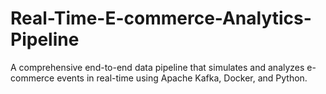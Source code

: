 # Real-Time-E-commerce-Analytics-Pipeline
A comprehensive end-to-end data pipeline that simulates and analyzes e-commerce events in real-time using Apache Kafka, Docker, and Python.
